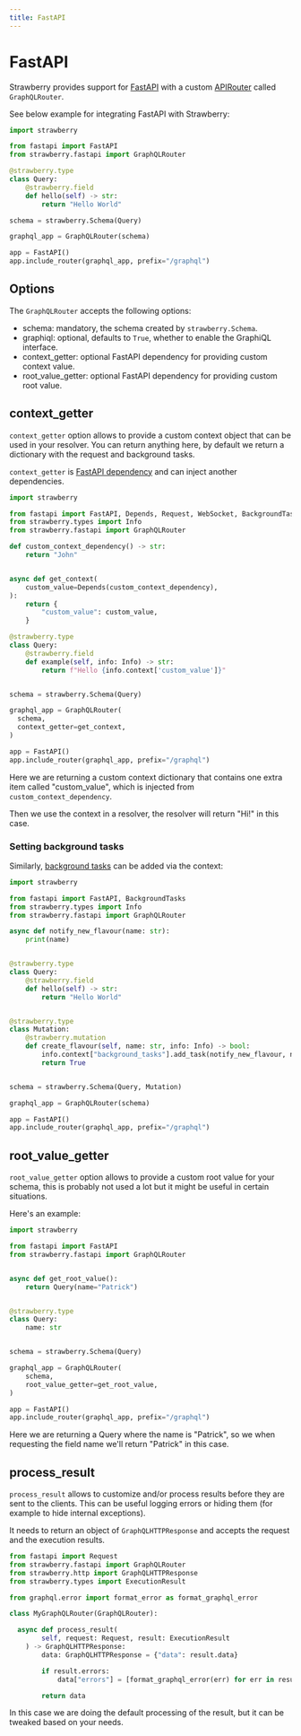 ```yaml
---
title: FastAPI
---
```


# FastAPI

Strawberry provides support for [FastAPI](https://fastapi.tiangolo.com/) with a custom [APIRouter](https://fastapi.tiangolo.com/tutorial/bigger-applications/#apirouter) called `GraphQLRouter`.

See below example for integrating FastAPI with Strawberry:

```python
import strawberry

from fastapi import FastAPI
from strawberry.fastapi import GraphQLRouter

@strawberry.type
class Query:
    @strawberry.field
    def hello(self) -> str:
        return "Hello World"

schema = strawberry.Schema(Query)

graphql_app = GraphQLRouter(schema)

app = FastAPI()
app.include_router(graphql_app, prefix="/graphql")
```

## Options

The `GraphQLRouter` accepts the following options:

- schema: mandatory, the schema created by `strawberry.Schema`.
- graphiql: optional, defaults to `True`, whether to enable the GraphiQL
  interface.
- context_getter: optional FastAPI dependency for providing custom context value.
- root_value_getter: optional FastAPI dependency for providing custom root value.

## context_getter

`context_getter` option allows to provide a custom context object that can be used in your
resolver. You can return anything here, by default we return a dictionary with
the request and background tasks.

`context_getter` is [FastAPI dependency](https://fastapi.tiangolo.com/tutorial/dependencies/)
and can inject another dependencies.

```python
import strawberry

from fastapi import FastAPI, Depends, Request, WebSocket, BackgroundTasks
from strawberry.types import Info
from strawberry.fastapi import GraphQLRouter

def custom_context_dependency() -> str:
    return "John"


async def get_context(
    custom_value=Depends(custom_context_dependency),
):
    return {
        "custom_value": custom_value,
    }

@strawberry.type
class Query:
    @strawberry.field
    def example(self, info: Info) -> str:
        return f"Hello {info.context['custom_value']}"


schema = strawberry.Schema(Query)

graphql_app = GraphQLRouter(
  schema,
  context_getter=get_context,
)

app = FastAPI()
app.include_router(graphql_app, prefix="/graphql")
```

Here we are returning a custom context dictionary that contains one extra item
called "custom_value", which is injected from `custom_context_dependency`.

Then we use the context in a resolver, the resolver will return "Hi!" in this
case.

### Setting background tasks

Similarly, [background tasks](https://fastapi.tiangolo.com/tutorial/background-tasks/?h=background) can be added via the context:

```python
import strawberry

from fastapi import FastAPI, BackgroundTasks
from strawberry.types import Info
from strawberry.fastapi import GraphQLRouter

async def notify_new_flavour(name: str):
    print(name)


@strawberry.type
class Query:
    @strawberry.field
    def hello(self) -> str:
        return "Hello World"


@strawberry.type
class Mutation:
    @strawberry.mutation
    def create_flavour(self, name: str, info: Info) -> bool:
        info.context["background_tasks"].add_task(notify_new_flavour, name)
        return True


schema = strawberry.Schema(Query, Mutation)

graphql_app = GraphQLRouter(schema)

app = FastAPI()
app.include_router(graphql_app, prefix="/graphql")
```

## root_value_getter

`root_value_getter` option allows to provide a custom root value for your schema, this is
probably not used a lot but it might be useful in certain situations.

Here's an example:

```python
import strawberry

from fastapi import FastAPI
from strawberry.fastapi import GraphQLRouter


async def get_root_value():
    return Query(name="Patrick")


@strawberry.type
class Query:
    name: str


schema = strawberry.Schema(Query)

graphql_app = GraphQLRouter(
    schema,
    root_value_getter=get_root_value,
)

app = FastAPI()
app.include_router(graphql_app, prefix="/graphql")

```

Here we are returning a Query where the name is "Patrick", so we when requesting
the field name we'll return "Patrick" in this case.

## process_result

`process_result` allows to customize and/or process results before they are sent
to the clients. This can be useful logging errors or hiding them (for example to
hide internal exceptions).

It needs to return an object of `GraphQLHTTPResponse` and accepts the request
and the execution results.

```python
from fastapi import Request
from strawberry.fastapi import GraphQLRouter
from strawberry.http import GraphQLHTTPResponse
from strawberry.types import ExecutionResult

from graphql.error import format_error as format_graphql_error

class MyGraphQLRouter(GraphQLRouter):

  async def process_result(
        self, request: Request, result: ExecutionResult
    ) -> GraphQLHTTPResponse:
        data: GraphQLHTTPResponse = {"data": result.data}

        if result.errors:
            data["errors"] = [format_graphql_error(err) for err in result.errors]

        return data
```

In this case we are doing the default processing of the result, but it can be
tweaked based on your needs.
